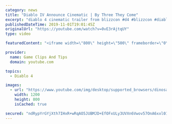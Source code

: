 ```yaml
---
category: news
title: "Diablo IV Announce Cinematic | By Three They Come"
excerpt: "diablo 4 cinematic trailer from blizzcon #d4 #blizzcon #diablo."
publishedDateTime: 2019-11-01T19:01:45Z
originalUrl: "https://youtube.com/watch?v=0vE3rAjtqUY"
type: video

featuredContent: "<iframe width=\"800\" height=\"500\" frameborder=\"0\" src=\"https://www.youtube.com/embed/0vE3rAjtqUY\" allow=\"accelerometer; autoplay; encrypted-media; gyroscope; picture-in-picture\" allowfullscreen></iframe>"

provider:
  name: Game Clips And Tips
  domain: youtube.com

topics:
  - Diablo 4

images:
  - url: "https://www.youtube.com/img/desktop/supported_browsers/dinosaur.png"
    width: 1200
    height: 800
    isCached: true

secured: "ndRypYrGYjXth7IHxR+wRqAO5JUBMJD+EfOFxULy3UVXn6Vwov57OnA6xxl01Sb5KlTW+mU1C1Y2F0yrVQOsHwFYqkQx5FlvAkm9ofDT3RvQGI1Pio/6x+QOx4Mlh0gG0c+yHQLAiPuY2p/quUwfoA0Ie9g7rgyBrkS4V+3KAJOjPN3dEVwmsf92baG2AMyxZkS0TsIMqGtmnJCCM+tXcgumeZ9ySAjByax9p7RrQEVJMkPL5p9zQ19Bgk1dfTLWlnuT3Rs064u3U5VGXAW7lYOLmdShdrC4ZGd/1Ouo25flVcX66vSwP6gKRHSqB2WPaywZ3UMppJANnXFRDvl+vYCIHVR80vcYJLZyfSCgmp1/rl9ByI/HFL9aBfaCRmlqJvHzLDdDicXckqUgiT3Fjg==;jt2Q0oeYEdPjnJ9rK1MuEg=="
---
```


